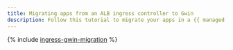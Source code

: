 ```yaml
---
title: Migrating apps from an ALB ingress controller to Gwin
description: Follow this tutorial to migrate your apps in a {{ managed-k8s-name }} cluster from an {{ alb-name }} ingress controller to a Gwin controller.
---
```


{% include [ingress-gwin-migration](../../../_includes/managed-kubernetes/alb-ref/ingress-gwin-migration.md) %}
